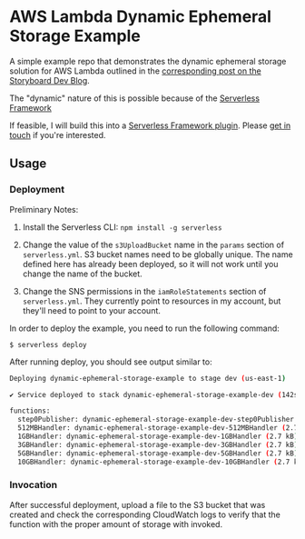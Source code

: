 <!--
title: 'lambda-dynamic-ephemeral-storage-example'
description: 'A simple example repo that demonstrates the dynamic ephemeral storage solution for AWS Lambda outlined in the corresponding Storyboard Dev Blog post.'
layout: Doc
framework: v3
platform: AWS
language: nodeJS
priority: 1
authorLink: 'https://github.com/r-token'
authorName: 'Ryan Token'
-->


# AWS Lambda Dynamic Ephemeral Storage Example

A simple example repo that demonstrates the dynamic ephemeral storage solution for AWS Lambda outlined in the [corresponding post on the Storyboard Dev Blog](https://medium.com/p/8fd38c0df93d).

The "dynamic" nature of this is possible because of the [Serverless Framework](https://www.serverless.com/)

If feasible, I will build this into a [Serverless Framework plugin](https://www.serverless.com/plugins). Please [get in touch](mailto:ryan@storyboard.fm) if you're interested.

## Usage

### Deployment

Preliminary Notes:

1. Install the Serverless CLI: `npm install -g serverless`

2. Change the value of the `s3UploadBucket` name in the `params` section of `serverless.yml`. S3 bucket names need to be globally unique. The name defined here has already been deployed, so it will not work until you change the name of the bucket.

3. Change the SNS permissions in the `iamRoleStatements` section of `serverless.yml`. They currently point to resources in my account, but they'll need to point to your account.

In order to deploy the example, you need to run the following command:

```
$ serverless deploy
```

After running deploy, you should see output similar to:

```bash
Deploying dynamic-ephemeral-storage-example to stage dev (us-east-1)

✔ Service deployed to stack dynamic-ephemeral-storage-example-dev (142s)

functions:
  step0Publisher: dynamic-ephemeral-storage-example-dev-step0Publisher (2.7 kB)
  512MBHandler: dynamic-ephemeral-storage-example-dev-512MBHandler (2.7 kB)
  1GBHandler: dynamic-ephemeral-storage-example-dev-1GBHandler (2.7 kB)
  3GBHandler: dynamic-ephemeral-storage-example-dev-3GBHandler (2.7 kB)
  5GBHandler: dynamic-ephemeral-storage-example-dev-5GBHandler (2.7 kB)
  10GBHandler: dynamic-ephemeral-storage-example-dev-10GBHandler (2.7 kB)
```

### Invocation

After successful deployment, upload a file to the S3 bucket that was created and check the corresponding CloudWatch logs to verify that the function with the proper amount of storage with invoked.

